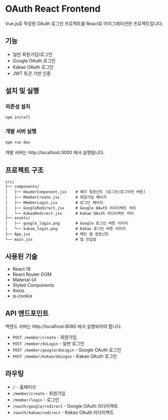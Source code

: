 # OAuth React Frontend

Vue.js로 작성된 OAuth 로그인 프로젝트를 React로 마이그레이션한 프로젝트입니다.

## 기능

- 일반 회원가입/로그인
- Google OAuth 로그인
- Kakao OAuth 로그인
- JWT 토큰 기반 인증

## 설치 및 실행

### 의존성 설치
```bash
npm install
```

### 개발 서버 실행
```bash
npm run dev
```

개발 서버는 http://localhost:3000 에서 실행됩니다.

## 프로젝트 구조

```
src/
├── components/
│   ├── HeaderComponent.jsx    # 헤더 컴포넌트 (로그인/로그아웃 버튼)
│   ├── MemberCreate.jsx       # 회원가입 페이지
│   ├── MemberLogin.jsx        # 로그인 페이지
│   ├── GoogleRedirect.jsx     # Google OAuth 리다이렉트 처리
│   └── KakaoRedirect.jsx      # Kakao OAuth 리다이렉트 처리
├── assets/
│   ├── google_login.png       # Google 로그인 버튼 이미지
│   └── kakao_login.png        # Kakao 로그인 버튼 이미지
├── App.jsx                    # 메인 앱 컴포넌트
└── main.jsx                   # 앱 진입점
```

## 사용된 기술

- React 18
- React Router DOM
- Material-UI
- Styled Components
- Axios
- js-cookie

## API 엔드포인트

백엔드 서버는 http://localhost:8080 에서 실행되어야 합니다.

- `POST /member/create` - 회원가입
- `POST /member/doLogin` - 일반 로그인
- `POST /member/google/doLogin` - Google OAuth 로그인
- `POST /member/kakao/doLogin` - Kakao OAuth 로그인

## 라우팅

- `/` - 홈페이지
- `/member/create` - 회원가입
- `/member/login` - 로그인
- `/oauth/google/redirect` - Google OAuth 리다이렉트
- `/oauth/kakao/redirect` - Kakao OAuth 리다이렉트
